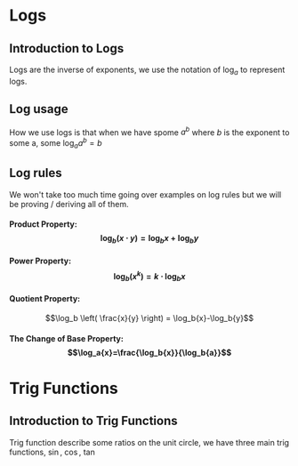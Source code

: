 # Logs
## Introduction to Logs
Logs are the inverse of exponents, we use the notation of $\log_a$ to represent logs. 
## Log usage
How we use logs is that when we have spome $a^b$ where $b$ is the exponent to some a, some $\log_a a^b = b$
##  Log rules 
We won't take too much time going over examples on log rules but we will be proving / deriving all of them. 


#### Product Property: $$\log_b (x\cdot{y}) = \log_b{x}+\log_b{y}$$
#### Power Property: $$\log_b\left(x^k\right)=k\cdot\log_b{x}$$
#### Quotient Property: 
$$\log_b \left(
\frac{x}{y}
\right) = \log_b{x}-\log_b{y}$$

#### The Change of Base Property: $$\log_a{x}=\frac{\log_b{x}}{\log_b{a}}$$


# Trig Functions
## Introduction to Trig Functions
Trig function describe some ratios on the unit circle, we have three main trig functions, $\sin$, $\cos$, $\tan$
